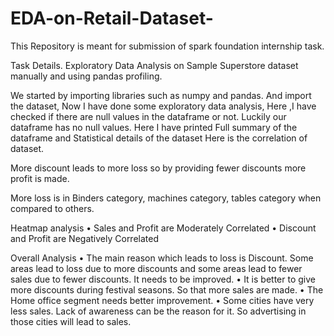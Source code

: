 # EDA-on-Retail-Dataset-
This Repository is meant for submission of spark foundation internship task. 

Task Details. 
Exploratory Data Analysis on Sample Superstore dataset manually and using pandas profiling. 

We started by importing libraries such as numpy and pandas.
And import the dataset,
Now I have done some exploratory data analysis,
Here ,I have checked if there are null values in the dataframe or not.
Luckily our dataframe has no null values.
Here I have  printed Full summary of the dataframe and Statistical details of the dataset
Here is the correlation of dataset.

More discount leads to more loss so by providing fewer discounts more profit is made.

More loss is in Binders category, machines category, tables category when compared to others.


Heatmap analysis
•	Sales and Profit are Moderately Correlated
•	Discount and Profit are Negatively Correlated


Overall Analysis
•	The main reason which leads to loss is Discount. Some areas lead to loss due to more discounts and some areas lead to fewer sales due to fewer discounts. It needs to be improved.
•	It is better to give more discounts during festival seasons. So that more sales are made.
•	The Home office segment needs better improvement.
•	Some cities have very less sales. Lack of awareness can be the reason for it. So advertising in those cities will lead to sales.

